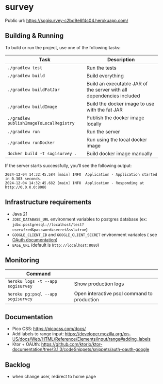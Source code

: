 # survey

Public url: https://sogisurvey-c2bd9e6f4c04.herokuapp.com/

## Building & Running

To build or run the project, use one of the following tasks:

| Task                                    | Description                                                          |
|-----------------------------------------|----------------------------------------------------------------------|
| `./gradlew test`                        | Run the tests                                                        |
| `./gradlew build`                       | Build everything                                                     |
| `./gradlew buildFatJar`                 | Build an executable JAR of the server with all dependencies included |
| `./gradlew buildImage`                  | Build the docker image to use with the fat JAR                       |
| `./gradlew publishImageToLocalRegistry` | Publish the docker image locally                                     |
| `./gradlew run`                         | Run the server                                                       |
| `./gradlew runDocker`                   | Run using the local docker image                                     |
| `docker build -t sogisurvey .`          | Build docker image manually                                          |

If the server starts successfully, you'll see the following output:

```
2024-12-04 14:32:45.584 [main] INFO  Application - Application started in 0.303 seconds.
2024-12-04 14:32:45.682 [main] INFO  Application - Responding at http://0.0.0.0:8080
```

## Infrastructure requirements

* Java 21
* `JDBC_DATABASE_URL` environment variables to postgres database (ex:
  `jdbc:postgresql://localhost/test?user=fred&password=secret&ssl=true`)
* `GOOGLE_CLIENT_ID` and `GOOGLE_CLIENT_SECRET` environment variables (
  see [OAuth documentation](https://github.com/ktorio/ktor-documentation/tree/3.1.3/codeSnippets/snippets/auth-oauth-google))
* `BASE_URL` (default is `http://localhost:8080`)

## Monitoring

| Command                           |                                             |
|-----------------------------------|---------------------------------------------|
| `heroku logs -t --app sogisurvey` | Show production logs                        |
| `heroku pg:psql --app sogisurvey` | Open interactive psql command to production |

## Documentation

* Pico CSS: https://picocss.com/docs/
* Add labels to range
  input: https://developer.mozilla.org/en-US/docs/Web/HTML/Reference/Elements/input/range#adding_labels
* Ktor + OAUth: https://github.com/ktorio/ktor-documentation/tree/3.1.3/codeSnippets/snippets/auth-oauth-google

## Backlog

* when change user, redirect to home page
